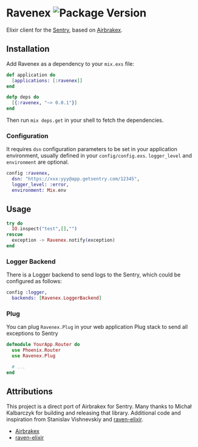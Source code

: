 # Ravenex ![Package Version](https://img.shields.io/hexpm/v/ravenex.svg)

Elixir client for the [Sentry](https://getsentry.com), based on [Airbrakex](https://github.com/fazibear/airbrakex).

## Installation

Add Ravenex as a dependency to your `mix.exs` file:

```elixir
def application do
  [applications: [:ravenex]]
end

defp deps do
  [{:ravenex, "~> 0.0.1"}]
end
```

Then run `mix deps.get` in your shell to fetch the dependencies.

### Configuration

It requires `dsn` configuration parameters to be set
in your application environment, usually defined in your `config/config.exs`.
`logger_level` and `environment` are optional.

```elixir
config :ravenex,
  dsn: "https://xxx:yyy@app.getsentry.com/12345",
  logger_level: :error,
  environment: Mix.env
```

## Usage

```elixir
try do
  IO.inspect("test",[],"")
rescue
  exception -> Ravenex.notify(exception)
end
```

### Logger Backend

There is a Logger backend to send logs to the Sentry,
which could be configured as follows:

```elixir
config :logger,
  backends: [Ravenex.LoggerBackend]
```

### Plug

You can plug `Ravenex.Plug` in your web application Plug stack to send all exceptions to Sentry

```elixir
defmodule YourApp.Router do
  use Phoenix.Router
  use Ravenex.Plug

  # ...
end
```

## Attributions

This project is a direct port of Airbrakex for Sentry. Many thanks to Michał Kalbarczyk for building and releasing that library. Additional code and inspiration from Stanislav Vishnevskiy and [raven-elixir](https://github.com/vishnevskiy/raven-elixir).

 - [Airbrakex](https://github.com/fazibear/airbrakex)
 - [raven-elixir](https://github.com/vishnevskiy/raven-elixir)
